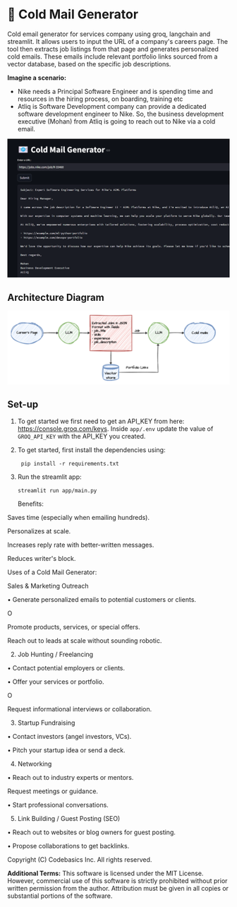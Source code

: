 # 📧 Cold Mail Generator
Cold email generator for services company using groq, langchain and streamlit. It allows users to input the URL of a company's careers page. The tool then extracts job listings from that page and generates personalized cold emails. These emails include relevant portfolio links sourced from a vector database, based on the specific job descriptions. 

**Imagine a scenario:**

- Nike needs a Principal Software Engineer and is spending time and resources in the hiring process, on boarding, training etc
- Atliq is Software Development company can provide a dedicated software development engineer to Nike. So, the business development executive (Mohan) from Atliq is going to reach out to Nike via a cold email.

![img.png](imgs/img.png)

## Architecture Diagram
![img.png](imgs/architecture.png)

## Set-up
1. To get started we first need to get an API_KEY from here: https://console.groq.com/keys. Inside `app/.env` update the value of `GROQ_API_KEY` with the API_KEY you created. 


2. To get started, first install the dependencies using:
    ```commandline
     pip install -r requirements.txt
    ```
   
3. Run the streamlit app:
   ```commandline
   streamlit run app/main.py
   ```
   Benefits:

Saves time (especially when emailing hundreds).

Personalizes at scale.

Increases reply rate with better-written messages.

Reduces writer's block.

Uses of a Cold Mail Generator:

Sales & Marketing Outreach

• Generate personalized emails to potential customers or clients.

Ο

Promote products, services, or special offers.

Reach out to leads at scale without sounding robotic.

2. Job Hunting / Freelancing

• Contact potential employers or clients.

• Offer your services or portfolio.

O

Request informational interviews or collaboration.

3. Startup Fundraising

• Contact investors (angel investors, VCs).

• Pitch your startup idea or send a deck.

4. Networking

• Reach out to industry experts or mentors.

Request meetings or guidance.

• Start professional conversations.

5. Link Building / Guest Posting (SEO)

• Reach out to websites or blog owners for guest posting.

• Propose collaborations to get backlinks.



Copyright (C) Codebasics Inc. All rights reserved.

**Additional Terms:**
This software is licensed under the MIT License. However, commercial use of this software is strictly prohibited without prior written permission from the author. Attribution must be given in all copies or substantial portions of the software.



